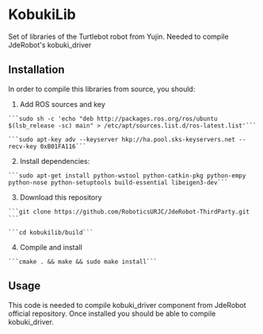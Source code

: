 # KobukiLib

Set of libraries of the Turtlebot robot from Yujin. Needed to compile JdeRobot's kobuki_driver

## Installation

In order to compile this libraries from source, you should:

  1. Add ROS sources and key
  
    ```sudo sh -c 'echo "deb http://packages.ros.org/ros/ubuntu $(lsb_release -sc) main" > /etc/apt/sources.list.d/ros-latest.list'```
    
    ```sudo apt-key adv --keyserver hkp://ha.pool.sks-keyservers.net --recv-key 0xB01FA116```
    
  2. Install dependencies:
  
    ```sudo apt-get install python-wstool python-catkin-pkg python-empy python-nose python-setuptools build-essential libeigen3-dev```
    
  3. Download this repository
  
    ```git clone https://github.com/RoboticsURJC/JdeRobot-ThirdParty.git ```
    
    ```cd kobukilib/build```
    
  4. Compile and install
  
    ```cmake . && make && sudo make install```


## Usage

This code is needed to compile kobuki_driver component from JdeRobot official repository. Once installed you should be able to compile kobuki_driver.

